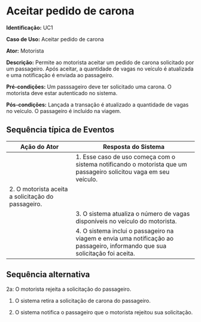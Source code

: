 # Aceitar pedido de carona

**Identificação:** UC1

**Caso de Uso:** Aceitar pedido de carona

**Ator:** Motorista

**Descrição:** Permite ao motorista aceitar um pedido de carona solicitado por um passageiro. Após aceitar, a quantidade de vagas no veículo é atualizada e uma notificação é enviada ao passageiro.

**Pré-condições:** Um passsageiro deve ter solicitado uma carona. O motorista deve estar autenticado no sistema.

**Pós-condições:** Lançada a transação é atualizado a quantidade de vagas no veículo. O passageiro é incluído na viagem.

## Sequência típica de Eventos 

| Ação do Ator                                    | Resposta do Sistema                                |
|-------------------------------------------------|----------------------------------------------------|
|                                       | 1. Esse caso de uso começa com o sistema notificando o motorista que um passageiro solicitou vaga em seu veículo. |
| 2. O motorista aceita a solicitação do passageiro. |                                                                                                      |
|                                                | 3. O sistema atualiza o número de vagas disponíveis no veículo do motorista.                             |
|                                              | 4. O sistema inclui o passageiro na viagem e envia uma notificação ao passageiro, informando que sua solicitação foi aceita.               |


## Sequência alternativa

2a: O motorista rejeita a solicitação do passageiro.

1. O sistema retira a solicitação de carona do passageiro.

2. O sistema notifica o passageiro que o motorista rejeitou sua solicitação.

